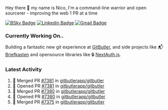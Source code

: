 
Hey there 👋 my name is Nico, I'm a command-line warrior and open sourcerer - improving the web 1 PR at a time

[![BSky Badge](https://img.shields.io/badge/-%20%40ndo.dev%20-%200285FF?style=flat-square&logo=bluesky&color=%23161e27)](https://bsky.app/profile/ndo.dev) [![Linkedin Badge](https://img.shields.io/badge/-ndom91-blue?style=flat-square&logo=Linkedin&logoColor=white&link=https://www.linkedin.com/in/ndom91/)](https://www.linkedin.com/in/ndom91/) [![Gmail Badge](https://img.shields.io/badge/-yo@ndo.dev-c14438?style=flat-square&logo=mail.ru&logoColor=white&link=mailto:yo@ndo.dev)](mailto:yo@ndo.dev)

### Currently Working On..

Building a fantastic new git experience at [GitButler](https://github.com/gitbutlerapp), and side projects like 📬 [Briefkasten](https://briefkastenhq.com) and opensource libraries like 🔒 [NextAuth.js](https://github.com/nextauthjs/next-auth).

<!--START_SECTION_PROFILE_VIEWS:readme-info-->
<!--END_SECTION_PROFILE_VIEWS:readme-info-->

<!--START_SECTION_DAILY_COMMIT:readme-info-->
<!--END_SECTION_DAILY_COMMIT:readme-info-->

<!--START_SECTION_WEEKLY_COMMIT:readme-info-->
<!--END_SECTION_WEEKLY_COMMIT:readme-info-->

### Latest Activity

<!--START_SECTION:activity-->
1. 🎉 Merged PR [#7381](https://github.com/gitbutlerapp/gitbutler/pull/7381) in [gitbutlerapp/gitbutler](https://github.com/gitbutlerapp/gitbutler)
2. 💪 Opened PR [#7381](https://github.com/gitbutlerapp/gitbutler/pull/7381) in [gitbutlerapp/gitbutler](https://github.com/gitbutlerapp/gitbutler)
3. 🎉 Merged PR [#7380](https://github.com/gitbutlerapp/gitbutler/pull/7380) in [gitbutlerapp/gitbutler](https://github.com/gitbutlerapp/gitbutler)
4. 💪 Opened PR [#7380](https://github.com/gitbutlerapp/gitbutler/pull/7380) in [gitbutlerapp/gitbutler](https://github.com/gitbutlerapp/gitbutler)
5. 🎉 Merged PR [#7375](https://github.com/gitbutlerapp/gitbutler/pull/7375) in [gitbutlerapp/gitbutler](https://github.com/gitbutlerapp/gitbutler)
<!--END_SECTION:activity-->
